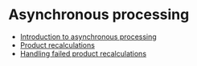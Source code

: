 # Asynchronous processing

- [Introduction to asynchronous processing](./introduction-to-asynchronous-processing.md)
- [Product recalculations](./product-recalculations.md)
- [Handling failed product recalculations](./handling-failed-product-recalculations.md)
